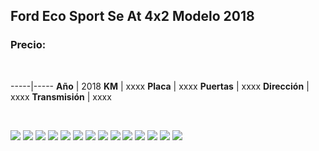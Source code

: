 ## Ford Eco Sport Se At 4x2 Modelo 2018

### Precio:

<p>&nbsp;</p>

-----|-----
**Año** | 2018
**KM** | xxxx
**Placa** | xxxx
**Puertas** | xxxx
**Dirección** | xxxx
**Transmisión** | xxxx


<p>&nbsp;</p>

<img src="images/Ford Eco Sport Se At 4x2 Modelo 2018 - 0.0227.jpg?raw=true"/>
<img src="images/Ford Eco Sport Se At 4x2 Modelo 2018 - 0.0636.jpg?raw=true"/>
<img src="images/Ford Eco Sport Se At 4x2 Modelo 2018 - 0.0952.jpg?raw=true"/>
<img src="images/Ford Eco Sport Se At 4x2 Modelo 2018 - 0.2098.jpg?raw=true"/>
<img src="images/Ford Eco Sport Se At 4x2 Modelo 2018 - 0.3792.jpg?raw=true"/>
<img src="images/Ford Eco Sport Se At 4x2 Modelo 2018 - 0.4195.jpg?raw=true"/>
<img src="images/Ford Eco Sport Se At 4x2 Modelo 2018 - 0.4412.jpg?raw=true"/>
<img src="images/Ford Eco Sport Se At 4x2 Modelo 2018 - 0.4618.jpg?raw=true"/>
<img src="images/Ford Eco Sport Se At 4x2 Modelo 2018 - 0.5428.jpg?raw=true"/>
<img src="images/Ford Eco Sport Se At 4x2 Modelo 2018 - 0.756.jpg?raw=true"/>
<img src="images/Ford Eco Sport Se At 4x2 Modelo 2018 - 0.8094.jpg?raw=true"/>
<img src="images/Ford Eco Sport Se At 4x2 Modelo 2018 - 0.8661.jpg?raw=true"/>
<img src="images/Ford Eco Sport Se At 4x2 Modelo 2018 - 0.9272.jpg?raw=true"/>
<img src="images/Ford Eco Sport Se At 4x2 Modelo 2018 - 0.9612.jpg?raw=true"/>



